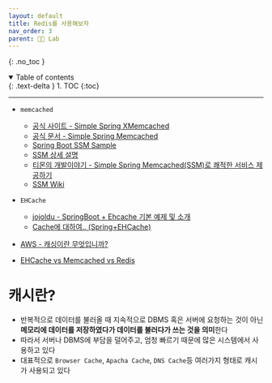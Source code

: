 ```yaml
---
layout: default
title: Redis를 사용해보자
nav_order: 3
parent: 👨‍🔬 Lab
---
```


{: .no_toc }

<details open markdown="block">
  <summary>
    Table of contents
  </summary>
  {: .text-delta }
1. TOC
{:toc}
</details>

---

- `memcached`
  - [공식 사이트 - Simple Spring XMemcached](https://www.memcachier.com/documentation/spring-boot)
  - [공식 문서 - Simple Spring Memcached](https://github.com/ragnor/simple-spring-memcached)
  - [Spring Boot SSM Sample](https://github.com/memcachier/examples-spring-boot)
  - [SSM 상세 설명](https://jang8584.tistory.com/266)
  - [티몬의 개발이야기 - Simple Spring Memcached(SSM)로 쾌적한 서비스 제공하기](https://m.blog.naver.com/PostView.naver?isHttpsRedirect=true&blogId=tmondev&logNo=220725135383)
  - [SSM Wiki](https://github.com/ragnor/simple-spring-memcached/wiki/Getting-Started)
- `EHCache`
  - [jojoldu - SpringBoot + Ehcache 기본 예제 및 소개](https://jojoldu.tistory.com/57)
  - [Cache에 대하여.. (Spring+EHCache)](https://jaehun2841.github.io/2018/11/07/2018-10-03-spring-ehcache/#%EB%93%A4%EC%96%B4%EA%B0%80%EB%A9%B0)

- [AWS - 캐싱이란 무엇입니까?](https://aws.amazon.com/ko/caching/)
- [EHCache vs Memcached vs Redis](https://db-engines.com/en/system/Ehcache%3BMemcached%3BRedis)

# 캐시란? 
- 반복적으로 데이터를 불러올 때 지속적으로 DBMS 혹은 서버에 요청하는 것이 아닌 **메모리에 데이터를 저장하였다가 데이터를 불러다가 쓰는 것을 의미**한다 
- 따라서 서버나 DBMS에 부담을 덜어주고, 엄청 빠르기 때문에 많은 시스템에서 사용하고 있다
- 대표적으로 `Browser Cache`, `Apacha Cache`, `DNS Cache`등 여러가지 형태로 캐시가 사용되고 있다



